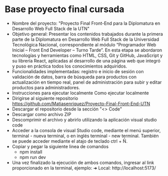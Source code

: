 # Base proyecto final cursada
- Nombre del proyecto: "Proyecto Final Front-End para la Diplomatura en Desarrollo Web Full Stack de la UTN"
- Objetivo general:
Presentar los contenidos trabajados durante la primera parte de la Diplomatura en Desarrollo Web Full Stack de la Universidad Tecnológica Nacional, correspondiente al módulo “Programador Web Inicial – Front End Developer – Turno Tarde”. En esta etapa se abordaron tecnologías y herramientas como HTML, CSS, Git y GitHub, JavaScript y su librería React, aplicadas al desarrollo de una página web que integró y puso en práctica todos los conocimientos adquiridos.
- Funcionalidades implementadas: registro e inicio de sesión con validación de datos, barra de búsqueda para productos con actualización en tiempo real, panel de administración para subir y editar productos para administradores.
- Instrucciones para ejecutar localmente
Como ejecutar localmente
- Dirigirse al siguiente repositorio https://github.com/Matiasenriquez/Proyecto-Final-Front-End-UTN
- Descargar el repositorio desde la sección "<> Code"
- Descargar como archivo ZIP
- Descomprimir el archivo y abrirlo utilizando la aplicación visual studio code
- Acceder a la consola de visual Studio code, mediante el menú superior, terminal - nueva terminal, o en inglés terminal - new terminal. También se puede acceder mediante el atajo de teclado ctrl + Ñ.
- Copiar y pegar la siguiente linea de comandos
	- npm install
	- npm run dev
- Una vez finalizado la ejecución de ambos comandos, ingresar al link proporcionado en la terminal, ejemplo: ➜  Local:   http://localhost:5173/